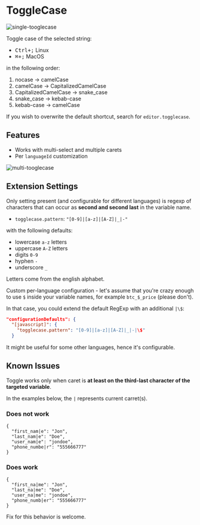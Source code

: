 # ToggleCase

![single-tooglecase](https://raw.githubusercontent.com/wscourge/togglecase/master/images/singlereplace.gif)

Toggle case of the selected string:

- <kbd>Ctrl+;</kbd> Linux
- <kbd>⌘+;</kbd> MacOS

in the following order:

1. nocase -> camelCase
2. camelCase -> CapitalizedCamelCase
3. CapitalizedCamelCase -> snake_case
4. snake_case -> kebab-case
5. kebab-case -> camelCase

If you wish to overwrite the default shortcut, search for `editor.togglecase`.

## Features

- Works with multi-select and multiple carets
- Per `languageId` customization

![multi-tooglecase](https://raw.githubusercontent.com/wscourge/togglecase/master/images/multireplace.gif)

## Extension Settings

Only setting present (and configurable for different languages) is regexp of
characters that can occur as **second and second last** in the variable name.

* `togglecase.pattern`: `"[0-9]|[a-z]|[A-Z]|_|-"`

with the following defaults:

* lowercase `a-z` letters
* uppercase `A-Z` letters
* digits `0-9`
* hyphen `-`
* underscore `_`

Letters come from the english alphabet.

Custom per-language configuration - let's assume that you're crazy enough to
use `$` inside your variable names, for example `btc_$_price` (please don't).

In that case, you could extend the default RegExp with an additional `|\$`:

```json
"configurationDefaults": {
  "[javascript]": {
    "togglecase.pattern": "[0-9]|[a-z]|[A-Z]|_|-|\$"
  }
```

It might be useful for some other languages, hence it's configurable.

## Known Issues

Toggle works only when caret is **at least on the third-last character of the targeted variable**.

In the examples below, the `|` represents current carret(s).

### Does not work

```
{
  "first_nam|e": "Jon",
  "last_nam|e": "Doe",
  "user_nam|e": "jondoe",
  "phone_numbe|r": "555666777"
}
```

### Does work

```
{
  "first_na|me": "Jon",
  "last_na|me": "Doe",
  "user_na|me": "jondoe",
  "phone_numb|er": "555666777"
}
```

Fix for this behavior is welcome.
